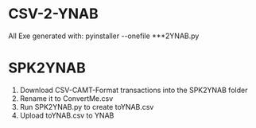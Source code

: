 # CSV-2-YNAB
All Exe generated with: pyinstaller --onefile ***2YNAB.py
# SPK2YNAB
1. Download CSV-CAMT-Format transactions into the SPK2YNAB folder
2. Rename it to ConvertMe.csv
3. Run SPK2YNAB.py to create toYNAB.csv
4. Upload toYNAB.csv to YNAB


